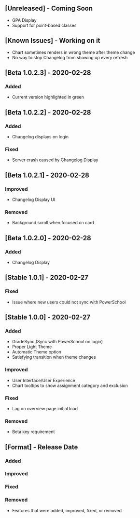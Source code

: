 <!--Follow this format-->
<!--## [Version] - YYYY-MM-DD-->
<!--### Added/Improved/Fixed/Removed **ONLY** -->
<!--(-) Specifics-->

## [Unreleased] - Coming Soon
- GPA Display
- Support for point-based classes

## [Known Issues] - Working on it
- Chart sometimes renders in wrong theme after theme change
- No way to stop Changelog from showing up every refresh

## [Beta 1.0.2.3] - 2020-02-28
### Added
- Current version highlighted in green

## [Beta 1.0.2.2] - 2020-02-28
### Added
- Changelog displays on login

### Fixed
- Server crash caused by Changelog Display

## [Beta 1.0.2.1] - 2020-02-28
### Improved
- Changelog Display UI

### Removed
- Background scroll when focused on card

## [Beta 1.0.2.0] - 2020-02-28
### Added
- Changelog Display

## [Stable 1.0.1] - 2020-02-27
### Fixed
- Issue where new users could not sync with PowerSchool

## [Stable 1.0.0] - 2020-02-27
### Added
- GradeSync (Sync with PowerSchool on login)
- Proper Light Theme
- Automatic Theme option
- Satisfying transition when theme changes

### Improved
- User Interface/User Experience
- Chart tooltips to show assignment category and exclusion

### Fixed
- Lag on overview page initial load

### Removed
- Beta key requirement

## [Format] - Release Date
### Added
### Improved
### Fixed
### Removed
- Features that were added, improved, fixed, or removed
